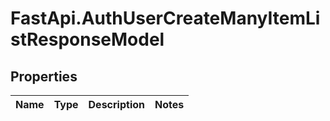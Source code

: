 # FastApi.AuthUserCreateManyItemListResponseModel

## Properties
Name | Type | Description | Notes
------------ | ------------- | ------------- | -------------
